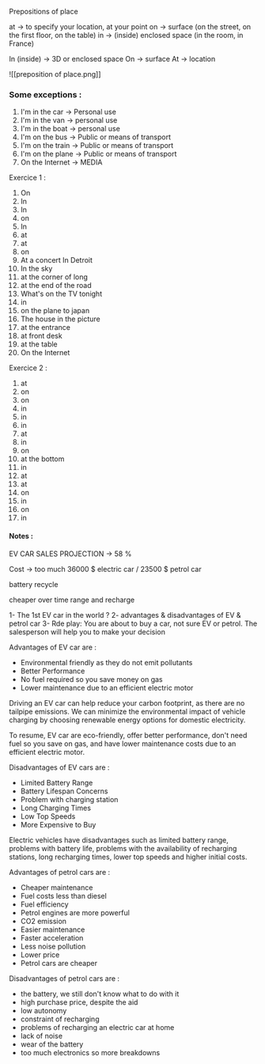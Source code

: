 Prepositions of place

at -> to specify your location, at your point 
on -> surface (on the street, on the first floor, on the table)
in -> (inside) enclosed space (in the room, in France)

In (inside) -> 3D or enclosed space
On -> surface
At -> location

![[preposition of place.png]]

### **Some exceptions** :

1) I'm in the car -> Personal use
2) I'm in the van -> personal use
3) I'm in the boat -> personal use
4) I'm on the bus -> Public or means of transport
5) I'm on the train -> Public or means of transport
6) I'm on the plane -> Public or means of transport
7) On the Internet -> MEDIA


Exercice 1 : 
1) On
2) In
3) In 
4) on
5) In 
6) at
7) at
8) on 
9) At a concert In Detroit
10) In the sky
11)  at the corner of long 
12) at the end of the road
13) What's on the TV tonight
14) in
15) on the plane to japan
16) The house in the picture 
17) at the entrance
18) at front desk
19) at the table
20) On the Internet

Exercice 2 :
1) at 
2) on
3) on
4) in
5) in
6) in
7) at
8) in
9) on
10) at the bottom
11) in
12) at
13) at
14) on
15) in
16) on
17) in

#### Notes : 

EV CAR SALES PROJECTION -> 58 %

Cost -> too much 36000 $ electric car / 23500 $ petrol car

battery recycle 

cheaper over time 
range and recharge


1- The 1st EV car in the world ?
2- advantages & disadvantages of EV & petrol car
3- Rde play: You are about to buy a car, not sure EV or petrol. The salesperson will help you to make your decision 

Advantages of EV car are : 
- Environmental friendly as they do not emit pollutants
- Better Performance
- No fuel required so you save money on gas
- Lower maintenance due to an efficient electric motor 

Driving an EV car can help reduce your carbon footprint, as there are no tailpipe emissions. We can minimize the environmental impact of vehicle charging by choosing renewable energy options for domestic electricity.

To resume, EV car are eco-friendly, offer better performance, don't need fuel so you save on gas, and have lower maintenance costs due to an efficient electric motor.




Disadvantages of EV cars are :
- Limited Battery Range
- Battery Lifespan Concerns
- Problem with charging station
- Long Charging Times
- Low Top Speeds
- More Expensive to Buy

Electric vehicles have disadvantages such as limited battery range, problems with battery life, problems with the availability of recharging stations, long recharging times, lower top speeds and higher initial costs.


Advantages of petrol cars are :
- Cheaper maintenance
- Fuel costs less than diesel
- Fuel efficiency
- Petrol engines are more powerful
- CO2 emission
- Easier maintenance
- Faster acceleration
- Less noise pollution
- Lower price
- Petrol cars are cheaper


Disadvantages of petrol cars are : 
- the battery, we still don't know what to do with it
- high purchase price, despite the aid
- low autonomy
- constraint of recharging
- problems of recharging an electric car at home
- lack of noise
- wear of the battery
- too much electronics so more breakdowns